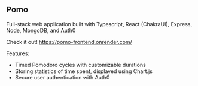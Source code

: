 ## Pomo

Full-stack web application built with Typescript, React (ChakraUI), Express, Node, MongoDB, and Auth0

Check it out! https://pomo-frontend.onrender.com/

Features:

- Timed Pomodoro cycles with customizable durations
- Storing statistics of time spent, displayed using Chart.js
- Secure user authentication with Auth0

